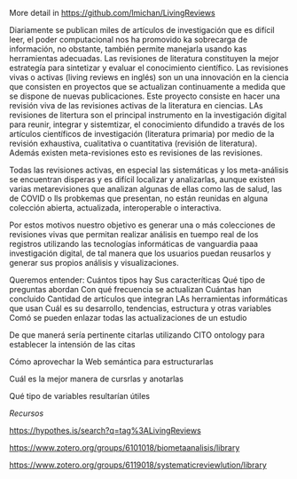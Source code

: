 
More detail in https://github.com/lmichan/LivingReviews

Diariamente se publican miles de artículos de investigación que es difícil leer, el poder computacional nos ha promovido ka sobrecarga de información, no obstante, también permite manejarla usando kas herramientas adecuadas. Las revisiones de literatura constituyen la mejor estrategía para sintetizar y evaluar el conocimiento científico.
Las revisiones vivas o activas (living reviews en inglés) son un una innovación en la ciencia que consisten en proyectos que se actualizan continuamente a medida que se dispone de nuevas publicaciones.
Este proyecto consiste en hacer una revisión viva de las revisiones activas de la literatura en ciencias.
LAs revisiones de litertura son el principal instrumento en la investigación digital para reunir, integrar y sistemtizar, el conocimiento difundido a través
de los artículos científicos de investigación (literatura primaria) por medio de la revisión exhaustiva, cualitativa o cuantitativa (revisión de literatura).
Además existen meta-revisiones esto es revisiones de las revisiones.

Todas las revisiones activas, en especial las sistemáticas y los meta-análisis se encuentran disperas y es difícil localizar y analizarlas, aunque existen varias metarevisiones que analizan algunas de ellas como las de salud, las de COVID o lls probkemas que presentan, no están reunidas en alguna colección abierta, actualizada, interoperable o interactiva.

Por estos motivos nuestro objetivo es generar una o más colecciones de revisiones vivas que permitan realizar análisis en tuempo real de los registros utilizando las tecnologías informáticas de vanguardia paaa investigación digital, de tal manera que los usuarios  puedan reusarlos y generar sus propios análisis y visualizaciones.

Queremos entender:
Cuántos tipos hay
Sus caracteríticas
Qué tipo de preguntas abordan
Con qué frecuencia se actualizan
Cuántas han concluido
Cantidad de artículos que integran
LAs herramientas informáticas que usan
Cuál es su desarrollo, tendencias, estructura y otras variables
Comó se pueden enlazar todas las actualizaciones de un estudio

De que manerá sería pertinente citarlas utilizando CITO ontology para establecer la intensión de las citas

Cómo aprovechar la Web semántica para estructurarlas

Cuál es la mejor manera de cursrlas y anotarlas

Qué tipo de variables resultarían útiles


*Recursos*

https://hypothes.is/search?q=tag%3ALivingReviews

https://www.zotero.org/groups/6101018/biometaanalisis/library

https://www.zotero.org/groups/6119018/systematicreviewlution/library
